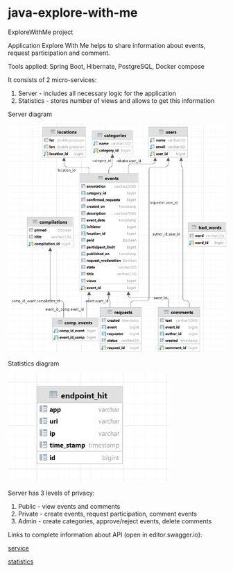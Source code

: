 # java-explore-with-me
ExploreWithMe project

Application Explore With Me helps to share information about events, request participation and comment.

Tools applied: Spring Boot, Hibernate, PostgreSQL, Docker compose

It consists of 2 micro-services:
1) Server - includes all necessary logic for the application
2) Statistics - stores number of views and allows to get this information

Server diagram

![Diagram](/server.png)

Statistics diagram

![Diagram](/statistics.png)

Server has 3 levels of privacy:
1) Public - view events and comments
2) Private - create events, request participation, comment events
3) Admin - create categories, approve/reject events, delete comments

Links to complete information about API (open in editor.swagger.io):

[service](/ewm-main-service-spec.json)

[statistics](/ewm-stats-service-spec.json)
